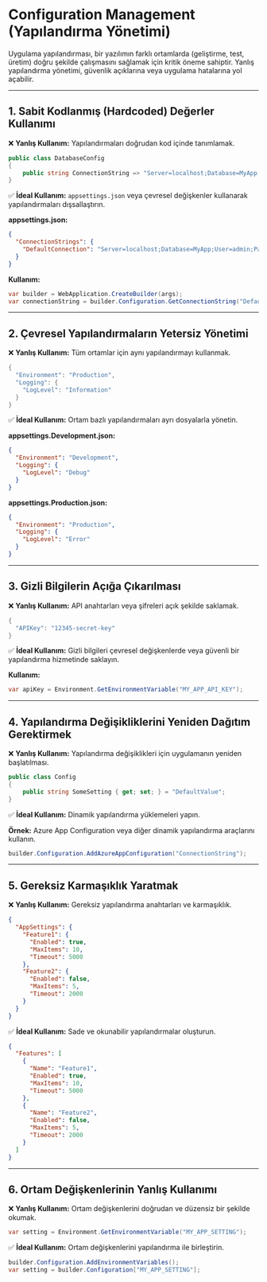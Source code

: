 # Configuration Management (Yapılandırma Yönetimi)

Uygulama yapılandırması, bir yazılımın farklı ortamlarda (geliştirme, test, üretim) doğru şekilde çalışmasını sağlamak için kritik öneme sahiptir. Yanlış yapılandırma yönetimi, güvenlik açıklarına veya uygulama hatalarına yol açabilir.

---

## 1. Sabit Kodlanmış (Hardcoded) Değerler Kullanımı

❌ **Yanlış Kullanım:** Yapılandırmaları doğrudan kod içinde tanımlamak.

```csharp
public class DatabaseConfig
{
    public string ConnectionString => "Server=localhost;Database=MyApp;User=admin;Password=password;";
}
```

✅ **İdeal Kullanım:** `appsettings.json` veya çevresel değişkenler kullanarak yapılandırmaları dışsallaştırın.

**appsettings.json:**
```json
{
  "ConnectionStrings": {
    "DefaultConnection": "Server=localhost;Database=MyApp;User=admin;Password=password;"
  }
}
```

**Kullanım:**
```csharp
var builder = WebApplication.CreateBuilder(args);
var connectionString = builder.Configuration.GetConnectionString("DefaultConnection");
```

---

## 2. Çevresel Yapılandırmaların Yetersiz Yönetimi

❌ **Yanlış Kullanım:** Tüm ortamlar için aynı yapılandırmayı kullanmak.

```csharp
{
  "Environment": "Production",
  "Logging": {
    "LogLevel": "Information"
  }
}
```

✅ **İdeal Kullanım:** Ortam bazlı yapılandırmaları ayrı dosyalarla yönetin.

**appsettings.Development.json:**
```json
{
  "Environment": "Development",
  "Logging": {
    "LogLevel": "Debug"
  }
}
```

**appsettings.Production.json:**
```json
{
  "Environment": "Production",
  "Logging": {
    "LogLevel": "Error"
  }
}
```

---

## 3. Gizli Bilgilerin Açığa Çıkarılması

❌ **Yanlış Kullanım:** API anahtarları veya şifreleri açık şekilde saklamak.

```csharp
{
  "APIKey": "12345-secret-key"
}
```

✅ **İdeal Kullanım:** Gizli bilgileri çevresel değişkenlerde veya güvenli bir yapılandırma hizmetinde saklayın.

**Kullanım:**
```csharp
var apiKey = Environment.GetEnvironmentVariable("MY_APP_API_KEY");
```

---

## 4. Yapılandırma Değişikliklerini Yeniden Dağıtım Gerektirmek

❌ **Yanlış Kullanım:** Yapılandırma değişiklikleri için uygulamanın yeniden başlatılması.

```csharp
public class Config
{
    public string SomeSetting { get; set; } = "DefaultValue";
}
```

✅ **İdeal Kullanım:** Dinamik yapılandırma yüklemeleri yapın.

**Örnek:** Azure App Configuration veya diğer dinamik yapılandırma araçlarını kullanın.

```csharp
builder.Configuration.AddAzureAppConfiguration("ConnectionString");
```

---

## 5. Gereksiz Karmaşıklık Yaratmak

❌ **Yanlış Kullanım:** Gereksiz yapılandırma anahtarları ve karmaşıklık.

```json
{
  "AppSettings": {
    "Feature1": {
      "Enabled": true,
      "MaxItems": 10,
      "Timeout": 5000
    },
    "Feature2": {
      "Enabled": false,
      "MaxItems": 5,
      "Timeout": 2000
    }
  }
}
```

✅ **İdeal Kullanım:** Sade ve okunabilir yapılandırmalar oluşturun.

```json
{
  "Features": [
    {
      "Name": "Feature1",
      "Enabled": true,
      "MaxItems": 10,
      "Timeout": 5000
    },
    {
      "Name": "Feature2",
      "Enabled": false,
      "MaxItems": 5,
      "Timeout": 2000
    }
  ]
}
```

---

## 6. Ortam Değişkenlerinin Yanlış Kullanımı

❌ **Yanlış Kullanım:** Ortam değişkenlerini doğrudan ve düzensiz bir şekilde okumak.

```csharp
var setting = Environment.GetEnvironmentVariable("MY_APP_SETTING");
```

✅ **İdeal Kullanım:** Ortam değişkenlerini yapılandırma ile birleştirin.

```csharp
builder.Configuration.AddEnvironmentVariables();
var setting = builder.Configuration["MY_APP_SETTING"];
```